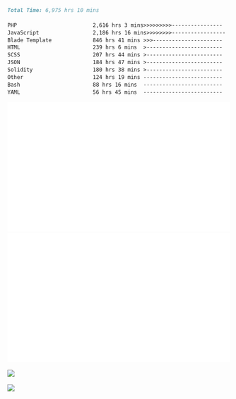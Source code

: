 <!--START_SECTION:waka-->

```markdown
Total Time: 6,975 hrs 10 mins

PHP                        2,616 hrs 3 mins>>>>>>>>>----------------   36.85 %
JavaScript                 2,186 hrs 16 mins>>>>>>>>-----------------   30.79 %
Blade Template             846 hrs 41 mins >>>----------------------   11.93 %
HTML                       239 hrs 6 mins  >------------------------   03.37 %
SCSS                       207 hrs 44 mins >------------------------   02.93 %
JSON                       184 hrs 47 mins >------------------------   02.60 %
Solidity                   180 hrs 38 mins >------------------------   02.54 %
Other                      124 hrs 19 mins -------------------------   01.75 %
Bash                       88 hrs 16 mins  -------------------------   01.24 %
YAML                       56 hrs 45 mins  -------------------------   00.80 %
```

<!--END_SECTION:waka-->

![](https://raw.githubusercontent.com/DrMaxis/github-stats-transparent/output/generated/overview.svg)
![](https://raw.githubusercontent.com/DrMaxis/github-stats-transparent/output/generated/languages.svg)

![](https://git-readme-stats-drmaxis-projects.vercel.app/api?username=drmaxis&show_icons=true&theme=outrun&count_private=true&show=reviews,discussions_started,discussions_answered,prs_merged,prs_merged_percentage&custom_title=2024%20Github%20Rank)
 
<a href="https://count.getloli.com/"><img src="https://count.getloli.com/get/@:maxis-the-alchemist?theme=rule34"></a>
<!-- https://count.getloli.com/get/@alchemist?theme=rule34 -->
<br>
